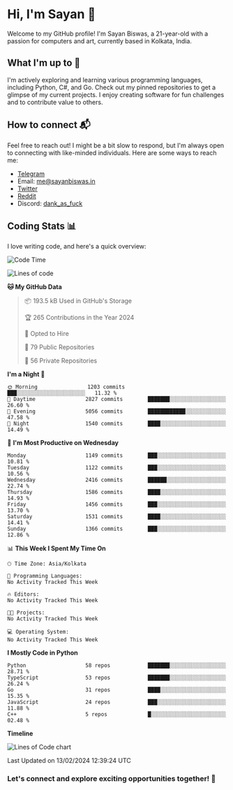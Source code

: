 # Hi, I'm Sayan 👋

Welcome to my GitHub profile! I'm Sayan Biswas, a 21-year-old with a passion for computers and art, currently based in Kolkata, India.

## What I'm up to 🚀

I'm actively exploring and learning various programming languages, including Python, C#, and Go. Check out my pinned repositories to get a glimpse of my current projects. I enjoy creating software for fun challenges and to contribute value to others.

## How to connect 📬

Feel free to reach out! I might be a bit slow to respond, but I'm always open to connecting with like-minded individuals. Here are some ways to reach me:

- [Telegram](https://t.me/dank_as_fuck)
- Email: [me@sayanbiswas.in](mailto:me@sayanbiswas.in)
- [Twitter](https://twitter.com/TheDankDel)
- [Reddit](https://www.reddit.com/user/dank_as_fuck_/)
- Discord: [dank_as_fuck](https://discordapp.com/users/506536929152466945)

## Coding Stats 📊

I love writing code, and here's a quick overview:

<!--START_SECTION:waka-->
![Code Time](http://img.shields.io/badge/Code%20Time-1%2C470%20hrs%2052%20mins-blue)

![Lines of code](https://img.shields.io/badge/From%20Hello%20World%20I%27ve%20Written-7.0%20million%20lines%20of%20code-blue)

**🐱 My GitHub Data** 

> 📦 193.5 kB Used in GitHub's Storage 
 > 
> 🏆 265 Contributions in the Year 2024
 > 
> 💼 Opted to Hire
 > 
> 📜 79 Public Repositories 
 > 
> 🔑 56 Private Repositories 
 > 
**I'm a Night 🦉** 

```text
🌞 Morning                1203 commits        ███░░░░░░░░░░░░░░░░░░░░░░   11.32 % 
🌆 Daytime                2827 commits        ███████░░░░░░░░░░░░░░░░░░   26.60 % 
🌃 Evening                5056 commits        ████████████░░░░░░░░░░░░░   47.58 % 
🌙 Night                  1540 commits        ████░░░░░░░░░░░░░░░░░░░░░   14.49 % 
```
📅 **I'm Most Productive on Wednesday** 

```text
Monday                   1149 commits        ███░░░░░░░░░░░░░░░░░░░░░░   10.81 % 
Tuesday                  1122 commits        ███░░░░░░░░░░░░░░░░░░░░░░   10.56 % 
Wednesday                2416 commits        ██████░░░░░░░░░░░░░░░░░░░   22.74 % 
Thursday                 1586 commits        ████░░░░░░░░░░░░░░░░░░░░░   14.93 % 
Friday                   1456 commits        ███░░░░░░░░░░░░░░░░░░░░░░   13.70 % 
Saturday                 1531 commits        ████░░░░░░░░░░░░░░░░░░░░░   14.41 % 
Sunday                   1366 commits        ███░░░░░░░░░░░░░░░░░░░░░░   12.86 % 
```


📊 **This Week I Spent My Time On** 

```text
🕑︎ Time Zone: Asia/Kolkata

💬 Programming Languages: 
No Activity Tracked This Week

🔥 Editors: 
No Activity Tracked This Week

🐱‍💻 Projects: 
No Activity Tracked This Week

💻 Operating System: 
No Activity Tracked This Week
```

**I Mostly Code in Python** 

```text
Python                   58 repos            ███████░░░░░░░░░░░░░░░░░░   28.71 % 
TypeScript               53 repos            ███████░░░░░░░░░░░░░░░░░░   26.24 % 
Go                       31 repos            ████░░░░░░░░░░░░░░░░░░░░░   15.35 % 
JavaScript               24 repos            ███░░░░░░░░░░░░░░░░░░░░░░   11.88 % 
C++                      5 repos             █░░░░░░░░░░░░░░░░░░░░░░░░   02.48 % 
```



**Timeline**

![Lines of Code chart](https://raw.githubusercontent.com/Dank-del/Dank-del/main/assets/bar_graph.png)


 Last Updated on 13/02/2024 12:39:24 UTC
<!--END_SECTION:waka-->

### Let's connect and explore exciting opportunities together! 🚀
